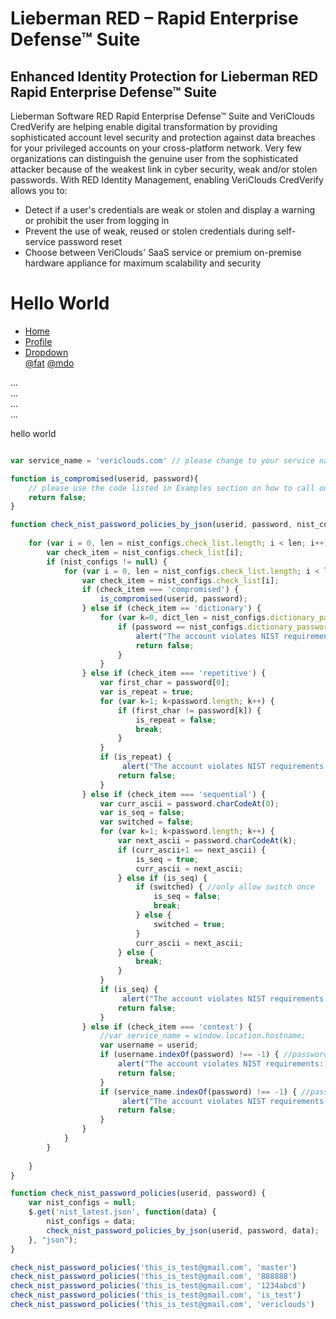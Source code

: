 # Lieberman RED – Rapid Enterprise Defense™ Suite

## Enhanced Identity Protection for Lieberman RED Rapid Enterprise Defense™ Suite

Lieberman Software RED Rapid Enterprise Defense™ Suite and VeriClouds CredVerify are helping enable digital transformation by providing sophisticated account level security and protection against data breaches for your privileged accounts on your cross-platform network. Very few organizations can distinguish the genuine user from the sophisticated attacker because of the weakest link in cyber security, weak and/or stolen passwords. With RED Identity Management, enabling VeriClouds CredVerify allows you to:

* Detect if a user's credentials are weak or stolen and display a warning or prohibit the user from logging in
* Prevent the use of weak, reused or stolen credentials during self-service password reset
* Choose between VeriClouds' SaaS service or premium on-premise hardware appliance for maximum scalability and security

<h1>Hello World</h1>
<head>
<link rel="stylesheet" href="https://maxcdn.bootstrapcdn.com/bootstrap/4.0.0-beta/css/bootstrap.min.css" integrity="sha384-/Y6pD6FV/Vv2HJnA6t+vslU6fwYXjCFtcEpHbNJ0lyAFsXTsjBbfaDjzALeQsN6M" crossorigin="anonymous">
<script src="https://code.jquery.com/jquery-3.2.1.slim.min.js" integrity="sha384-KJ3o2DKtIkvYIK3UENzmM7KCkRr/rE9/Qpg6aAZGJwFDMVNA/GpGFF93hXpG5KkN" crossorigin="anonymous"></script>
<script src="https://cdnjs.cloudflare.com/ajax/libs/popper.js/1.11.0/umd/popper.min.js" integrity="sha384-b/U6ypiBEHpOf/4+1nzFpr53nxSS+GLCkfwBdFNTxtclqqenISfwAzpKaMNFNmj4" crossorigin="anonymous"></script>
<script src="https://maxcdn.bootstrapcdn.com/bootstrap/4.0.0-beta/js/bootstrap.min.js" integrity="sha384-h0AbiXch4ZDo7tp9hKZ4TsHbi047NrKGLO3SEJAg45jXxnGIfYzk4Si90RDIqNm1" crossorigin="anonymous"></script>
</head>
<ul class="nav nav-tabs" id="myTab" role="tablist">
  <li class="nav-item">
    <a class="nav-link active" id="home-tab" data-toggle="tab" href="#home" role="tab" aria-controls="home" aria-expanded="true">Home</a>
  </li>
  <li class="nav-item">
    <a class="nav-link" id="profile-tab" data-toggle="tab" href="#profile" role="tab" aria-controls="profile">Profile</a>
  </li>
  <li class="nav-item dropdown">
    <a class="nav-link dropdown-toggle" data-toggle="dropdown" href="#" role="button" aria-haspopup="true" aria-expanded="false">
      Dropdown
    </a>
    <div class="dropdown-menu">
      <a class="dropdown-item" id="dropdown1-tab" href="#dropdown1" role="tab" data-toggle="tab" aria-controls="dropdown1">@fat</a>
      <a class="dropdown-item" id="dropdown2-tab" href="#dropdown2" role="tab" data-toggle="tab" aria-controls="dropdown2">@mdo</a>
    </div>
  </li>
</ul>
<div class="tab-content" id="myTabContent">
  <div class="tab-pane fade show active" id="home" role="tabpanel" aria-labelledby="home-tab">...</div>
  <div class="tab-pane fade" id="profile" role="tabpanel" aria-labelledby="profile-tab">...</div>
  <div class="tab-pane fade" id="dropdown1" role="tabpanel" aria-labelledby="dropdown1-tab">...</div>
  <div class="tab-pane fade" id="dropdown2" role="tabpanel" aria-labelledby="dropdown2-tab">...</div>
</div>


<p>hello world

```javascript

var service_name = 'vericlouds.com' // please change to your service name

function is_compromised(userid, password){
    // please use the code listed in Examples section on how to call our API
    return false;
}

function check_nist_password_policies_by_json(userid, password, nist_configs) {
    
    for (var i = 0, len = nist_configs.check_list.length; i < len; i++) {
        var check_item = nist_configs.check_list[i];
        if (nist_configs != null) {
            for (var i = 0, len = nist_configs.check_list.length; i < len; i++) {
                var check_item = nist_configs.check_list[i];
                if (check_item === 'compromised') { 
                    is_compromised(userid, password);
                } else if (check_item == 'dictionary') {
                    for (var k=0, dict_len = nist_configs.dictionary_passwords.length; k < dict_len; k++) {
                        if (password == nist_configs.dictionary_passwords[k]) {
                            alert("The account violates NIST requirements: password is found in a dictionary of commonly used passwords.");
                            return false;
                        }
                    }
                } else if (check_item === 'repetitive') {
                    var first_char = password[0];
                    var is_repeat = true;
                    for (var k=1; k<password.length; k++) {
                        if (first_char != password[k]) {
                            is_repeat = false;
                            break;
                        }
                    }
                    if (is_repeat) {
                         alert("The account violates NIST requirements: password is repetitive.");
                        return false;
                    }
                } else if (check_item === 'sequential') {
                    var curr_ascii = password.charCodeAt(0);
                    var is_seq = false;
                    var switched = false;
                    for (var k=1; k<password.length; k++) {
                        var next_ascii = password.charCodeAt(k);
                        if (curr_ascii+1 == next_ascii) {
                            is_seq = true;
                            curr_ascii = next_ascii;
                        } else if (is_seq) { 
                            if (switched) { //only allow switch once
                                is_seq = false;
                                break;
                            } else {
                                switched = true;
                            }
                            curr_ascii = next_ascii;
                        } else {
                            break;
                        }
                    }
                    if (is_seq) {
                         alert("The account violates NIST requirements: password is sequential.");
                        return false;
                    }
                } else if (check_item === 'context') {
                    //var service_name = window.location.hostname;
                    var username = userid;
                    if (username.indexOf(password) !== -1) { //password is part of username
                        alert("The account violates NIST requirements: password is in context (part of the user ID).");
                        return false;
                    }
                    if (service_name.indexOf(password) !== -1) { //password is part of service name
                         alert("The account violates NIST requirements: password is in context (part of the service name).");
                        return false;
                    }
                }
            }
        }
        
    }
}

function check_nist_password_policies(userid, password) {
    var nist_configs = null;
    $.get('nist_latest.json', function(data) {
        nist_configs = data;
        check_nist_password_policies_by_json(userid, password, data);
    }, "json");
}

check_nist_password_policies('this_is_test@gmail.com', 'master')
check_nist_password_policies('this_is_test@gmail.com', '888888')
check_nist_password_policies('this_is_test@gmail.com', '1234abcd')
check_nist_password_policies('this_is_test@gmail.com', 'is_test')
check_nist_password_policies('this_is_test@gmail.com', 'vericlouds')
```
</p>
